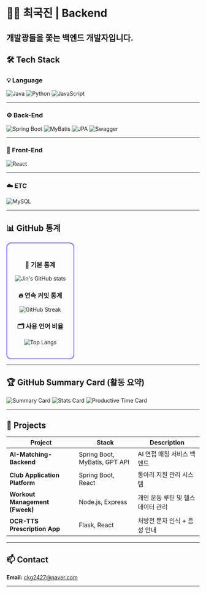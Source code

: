 # 🧑‍💻 최국진 | Backend 

개발광들을 쫓는 백엔드 개발자입니다.  
---

## 🛠️ Tech Stack

### 💡 Language
![Java](https://img.shields.io/badge/Java-007396?style=flat-square&logo=openjdk&logoColor=white)
![Python](https://img.shields.io/badge/Python-3776AB?style=flat-square&logo=python&logoColor=white)
![JavaScript](https://img.shields.io/badge/JavaScript-F7DF1E?style=flat-square&logo=javascript&logoColor=black)

---

### ⚙️ Back-End
![Spring Boot](https://img.shields.io/badge/SpringBoot-6DB33F?style=flat-square&logo=springboot&logoColor=white)
![MyBatis](https://img.shields.io/badge/MyBatis-000000?style=flat-square&logo=mybatis&logoColor=white)
![JPA](https://img.shields.io/badge/JPA-59666C?style=flat-square&logo=hibernate&logoColor=white)
![Swagger](https://img.shields.io/badge/Swagger-85EA2D?style=flat-square&logo=swagger&logoColor=black)

---

### 🎨 Front-End
![React](https://img.shields.io/badge/React-61DAFB?style=flat-square&logo=react&logoColor=black)

---

### ☁️ ETC
![MySQL](https://img.shields.io/badge/MySQL-4479A1?style=flat-square&logo=mysql&logoColor=white)

---

## 📊 GitHub 통계  

<div align="center" style="border: 2px solid #6c63ff; border-radius: 12px; padding: 20px; display: inline-block;">

### 🧮 기본 통계
![Jin's GitHub stats](https://github-readme-stats.vercel.app/api?username=kjinhub&show_icons=true&theme=tokyonight)

### 🔥 연속 커밋 통계
![GitHub Streak](https://streak-stats.demolab.com?user=kjinhub&theme=tokyonight)

### 🗂️ 사용 언어 비율
![Top Langs](https://github-readme-stats.vercel.app/api/top-langs/?username=kjinhub&layout=compact&theme=tokyonight)

</div>

---

## 🏆 GitHub Summary Card (활동 요약)

![Summary Card](https://github-profile-summary-cards.vercel.app/api/cards/profile-details?username=kjinhub&theme=tokyonight)
![Stats Card](https://github-profile-summary-cards.vercel.app/api/cards/stats?username=kjinhub&theme=tokyonight)
![Productive Time Card](https://github-profile-summary-cards.vercel.app/api/cards/productive-time?username=kjinhub&theme=tokyonight&utcOffset=9)


---
## 🚀 Projects

| Project | Stack | Description |
|----------|--------|-------------|
| **AI-Matching-Backend** | Spring Boot, MyBatis, GPT API | AI 면접 매칭 서비스 백엔드 |
| **Club Application Platform** | Spring Boot, React | 동아리 지원 관리 시스템 |
| **Workout Management (Fweek)** | Node.js, Express | 개인 운동 루틴 및 헬스 데이터 관리 |
| **OCR-TTS Prescription App** | Flask, React | 처방전 문자 인식 + 음성 안내 |

---

## 📫 Contact
**Email:** ckg2427@naver.com  

---
